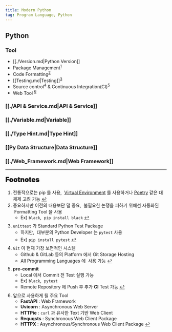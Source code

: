 ```yaml
---
title: Modern Python
tag: Program Language, Python
---
```


## Python

### Tool

- [[./Version.md|Python Version]]
- Package Management<sup id="management-ref"><a href="#footnote-management">1</a></sup>
- Code Formatting<sup id="formatting-ref"><a href="#footnote-formatting">2</a></sup>
- [[Testing.md|Testing]]<sup id="testing-ref"><a href="#footnote-testing">3</a></sup>
- Source control<sup id="source-ref"><a href="#footnote-source">4</a></sup> & Continuous Integration(CI)<sup id="ci-ref"><a href="#footnote-ci">5</a></sup>
- Web Tool <sup id="tool-ref"><a href="#footnote-tool">6</a></sup>

### [[./API & Service.md|API & Service]]

### [[./Variable.md|Variable]]

### [[./Type Hint.md|Type Hint]]

### [[Py Data Structure|Data Structure]]

### [[./Web_Framework.md|Web Framework]]

---

<span style="display: block; font-size: 1.5em; margin-top: 0.83em; margin-bottom: 0.83em; margin-left: 0; margin-right: 0; font-weight: 900; text-shadow: 0px 0px 0.5px #000">Footnotes</span>

<ol>
  <li id="footnote-management">전통적으로는 pip 를 사용, &nbsp;<a href="Virtual.md">Virtual Environment</a> 를 사용하거나 <a href="Poetry.md">Poetry</a> 같은 대체제 고려 가능
    <a href="#management-ref" title="Return">↩</a>
  </li>
  <li id="footnote-formatting">중요하지만 이전의 내용보단 덜 중요, &nbsp;불필요한 논쟁을 피하기 위해선 자동화된 &nbsp;Formatting Tool 을 사용
    <ul>
      <li style='margin-bottom: 0.35em'>Ex) <code>black</code><sup><a href="https://black.readthedocs.io"></a></sup>, &nbsp;<code>pip install black</code>
        <a href="#formatting-ref" title="Return">↩</a>
      </li>
    </ul>
  </li>
  <p style='margin-top: 0.5em; margin-bottom: 0.5em'></p>
  <li id="footnote-testing"><code>unittest</code> 가 Standard Python Test Package
    <ul>
      <li style='margin-bottom: 0.35em'>하지만, &nbsp;대부분의 Python Developer 는 <code>pytest</code><sup><a href="https://docs.pytest.org"></a></sup> 사용</li>
      <li style='margin-bottom: 0.35em'>Ex) <code>pip install pytest</code>
        <a href="#testing-ref" title="Return">↩</a>
      </li>
    </ul>
  </li>
  <p style='margin-top: 0.5em; margin-bottom: 0.5em'></p>
  <li id="footnote-source"><code>Git</code> 이 현재 가장 보편적인 시스템
    <ul>
      <li>Github & GitLab 등의 Platform 에서 Git Storage Hosting</li>
      <li>All Programming Languages 에 &nbsp;사용 가능
        <a href="#source-ref" title="Return">↩</a>
      </li>
    </ul>
  </li>
  <p style='margin-top: 0.5em; margin-bottom: 0.5em'></p>
  <li id="footnote-ci"><b>pre-commit</b>
    <ul>
      <li>Local 에서 Commit 전 Test 실행 가능</li>
      <li>Ex) <code>black</code>, &nbsp;<code>pytest</code></li>
      <li>Remote Repository 에 Push 후 추가 <b>CI</b> Test 가능
        <a href="#ci-ref" title="Return">↩</a>
      </li>
    </ul>
  </li>
  <p style='margin-top: 0.5em; margin-bottom: 0.5em'></p>
  <li id="footnote-tool">앞으로 사용하게 될 주요 Tool
    <ul>
      <li><b>FastAPI</b> : Web Framework</li>
      <li><b>Uvicorn</b> : Asynchronous Web Server</li>
      <li><b>HTTPie</b> : <code>curl</code> 과 유사한 Text 기반 Web Client</li>
      <li><b>Requqsts</b> : Synchronous Web Client Package</li>
      <li><b>HTTPX</b> : Asynchronous/Synchronous Web Client Package
        <a href="#tool-ref" title="Return">↩</a>
      </li>
    </ul>
  </li>
</ol>
